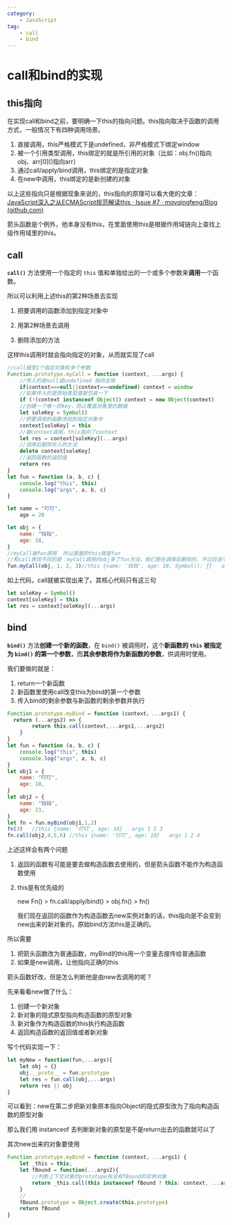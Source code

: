 ```yaml
---
category:
    - JavaScript
tag:
    - call
    - bind
---
```

# call和bind的实现

## this指向

在实现call和bind之前，要明确一下this的指向问题。this指向取决于函数的调用方式，一般情况下有四种调用场景。
1. 直接调用，this严格模式下是undefined，非严格模式下绑定window
2. 被一个引用类型调用，this绑定的就是所引用的对象（比如：obj.fn()指向obj、arr\[0]()指向arr）
3. 通过call/apply/bind调用，this绑定的是指定对象
4. 在new中调用，this绑定的是新创建的对象

以上这些指向只是根据现象来说的，this指向的原理可以看大佬的文章：[JavaScript深入之从ECMAScript规范解读this · Issue #7 · mqyqingfeng/Blog (github.com)](https://github.com/mqyqingfeng/Blog/issues/7)

箭头函数是个例外，他本身没有this，在里面使用this是根据作用域链向上查找上级作用域里的this。

## call

**`call()`** 方法使用一个指定的 `this` 值和单独给出的一个或多个参数来**调用**一个函数。

所以可以利用上述this的第2种场景去实现

1. 把要调用的函数添加到指定对象中

2. 用第2种场景去调用

3. 删除添加的方法

这样this调用时就会指向指定的对象，从而就实现了call

```js
//call接受1个指定对象和多个参数
Function.prototype.myCall = function (context, ...args) {
  	//传入的是null或undefined 指向全局
  	if(context===null||context===undefined) context = window
  	//如果传入的是原始类型值就包装一下
    if (!(context instanceof Object)) context = new Object(context)
    //创建一个唯一的key，防止覆盖对象里的数据
    let soleKey = Symbol()
    //把要调用的函数添加到指定对象中
    context[soleKey] = this
    //被context调用，this指向了context
    let res = context[soleKey](...args)
    //调用后删除存入的方法
    delete context[soleKey]
    //返回函数的返回值
    return res
}
let fun = function (a, b, c) {
    console.log("this", this)
    console.log("args", a, b, c)
}

let name = "叮叮",
    age = 20

let obj = {
    name: "铛铛",
    age: 18,
}
//myCall被fun调用  所以里面的this就是fun
//和call表现不同的是：myCall调用时obj多了fun方法，我们是在调用后删除的，不过应该不会有什么影响
fun.myCall(obj, 1, 2, 3)//this {name: '铛铛', age: 18, Symbol(): ƒ}   args 1 2 3
```

如上代码，call就被实现出来了。其核心代码只有这三句

```js
let soleKey = Symbol()
context[soleKey] = this
let res = context[soleKey](...args)
```

## bind

**`bind()`** 方法**创建一个新的函数**，在 `bind()` 被调用时，这个**新函数的 `this` 被指定为 `bind()` 的第一个参数**，而**其余参数将作为新函数的参数**，供调用时使用。

我们要做的就是：

1. return一个新函数
2. 新函数里使用call改变this为bind的第一个参数
3. 传入bind的剩余参数与新函数的剩余参数并执行

```js
Function.prototype.myBind = function (context，...args1) { 
  return (...args2) => {
        return this.call(context,...args1,...args2)
    }
}
let fun = function (a, b, c) {
    console.log("this", this)
    console.log("args", a, b, c)
}
let obj1 = {
    name: "叮叮",
    age: 18,
}
let obj2 = {
    name: "铛铛",
    age: 23,
}
let fn = fun.myBind(obj1,1,2)
fn(3)   //this {name: '叮叮', age: 18}   args 1 2 3
fn.call(obj2,4,5,6) //this {name: '叮叮', age: 18}   args 1 2 4
```

上述这样会有两个问题

1. 返回的函数有可能是要去做构造函数去使用的，但是箭头函数不能作为构造函数使用

2. this是有优先级的

   new Fn() > fn.call/apply/bind() > obj.fn() > fn()

   我们现在返回的函数作为构造函数去new实例对象的话，this指向是不会变到new出来的新对象的。原始bind方法this是正确的。

所以需要

1. 把箭头函数改为普通函数，myBind的this用一个变量去接传给普通函数
2. 如果是new调用，让他指向正确的this

箭头函数好改，但是怎么判断他是由new去调用的呢？

先来看看new做了什么：

1. 创建一个新对象
2. 新对象的隐式原型指向构造函数的原型对象
3. 新对象作为构造函数的this执行构造函数
4. 返回构造函数的返回值或者新对象

写个代码实现一下：

```js
let myNew = function(fun,...args){
    let obj = {}
    obj.__proto__ = fun.prototype
    let res = fun.call(obj,...args)
    return res || obj
}
```

可以看到：new在第二步把新对象原本指向Object的隐式原型改为了指向构造函数的原型对象

那么我们用 instanceof 去判断新对象的原型是不是return出去的函数就可以了

其次new出来的对象要使用

```js
Function.prototype.myBind = function (context, ...args1) {
    let _this = this;
    let fBound = function(...args2){
      	//判断上下文对象的prototype有没有fBound的实例对象
        return _this.call(this instanceof fBound ? this: context, ...args1, ...args2)
    }
    //
    fBound.prototype = Object.create(this.prototype)
    return fBound
}
```

